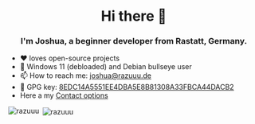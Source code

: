 <h1 align="center">Hi there 👋</h1>
<h3 align="center">I'm Joshua, a beginner developer from Rastatt, Germany.</h3>

- :heart: loves open-source projects
- :penguin: Windows 11 (debloaded) and Debian bullseye user
- 📫 How to reach me: [joshua@razuuu.de](mailto:joshua@razuuu.de)
- :key: GPG key: [8EDC14A5551EE4DBA5E8B81308A33FBCA44DACB2](https://raw.githubusercontent.com/razuuu/razuuu/master/gpg.key)
- Here a my <a rel="me" href="https://www.razuuu.de">Contact options</a>

<p><img align="left" src="https://github-readme-stats.vercel.app/api/top-langs/?username=razuuu&layout=compact&hide_border=true&theme=dark" alt="razuuu" /></p>
<p>&nbsp;<img align="center" src="https://github-readme-stats.vercel.app/api?username=razuuu&show_icons=true&hide_border=true&theme=dark" alt="razuuu" /></p>
